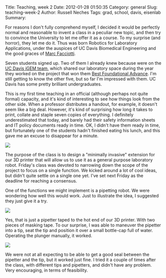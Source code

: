 Title: Teaching, week 2
Date: 2012-01-28 01:50:35
Category: general
Slug: teaching-week-2
Author: Russell Neches
Tags: grad, school, davis, eisenlab
Summary: 


For reasons I don't fully comprehend myself, I decided it would be
perfectly normal and reasonable to invent a class in a peculiar new
topic, and then try to convince the University to let me offer it as a
course. To my surprise (and horror), they let me do it. Thus was born
Robotics for Laboratory Applications, under the auspices of UC Davis
Biomedical Engineering and the good graces of [Marc
Facciotti](http://www.bme.ucdavis.edu/facciotti/).

Seven students signed up. Two of them I already knew because were on the
[UC Davis iGEM team](http://2011.igem.org/Team:UC_Davis), which shared
our laboratory space during the year they worked on the project that won
them [Best Foundational
Advance](http://www.bme.ucdavis.edu/facciotti/files/2011/11/iGEM2011_BFA.jpg).
I'm still getting to know the other five, but so far I'm impressed with
them. UC Davis has some pretty brilliant undergraduates.

This is my first time teaching in an official (although perhaps not
quite formal) capacity, and it's kind of interesting to see how things
look from the other side. When a professor distributes a handout, for
example, it doesn't seem like a big deal. However, it's kind of
surprising how long it takes to print, collate and staple seven copies
of everything. I definitely underestimated that today, and barely had
their safety information sheets and IT policy documents ready in time.
OK, I didn't have them ready in time, but fortunately one of the
students hadn't finished eating his lunch, and this gave me an excuse to
disappear for a minute.

![](http://vort.org/media/images/lab_robots_liability_forms.jpg)

The purpose of the class is to design a "minimally invasive" extension
for our 3D printer that will allow us to use it as a general purpose
laboratory robot. Friday's class was devoted to narrowing down the scope
of the project to focus on a single function. We kicked around a lot of
cool ideas, but didn't quite settle on a single one yet. I've set next
Friday as the deadline for reaching a consensus.

One of the functions we might implement is a pipetting robot. We were
wondering how well this would work. Just to illustrate the idea, I
suggested they just give it a try.

![](http://vort.org/media/images/lab_robots_first_try.jpg)

Yes, that is just a pipetter taped to the hot end of our 3D printer.
With two pieces of masking tape. To our surprise, I was able to maneuver
the pipetter into a tip, seat the tip and position it over a small
bottle-cap full of water. Operating the plunger manually, it worked.

![](http://vort.org/media/images/lab_robots_it_kinda_works.jpg)

We were not at all expecting to be able to get a good seal between the
pipetter and the tip, but it worked just fine. I tried it a couple of
times after the class, with different tips and pipetters, and didn't
have any problem. Very encouraging, in terms of feasibility.
